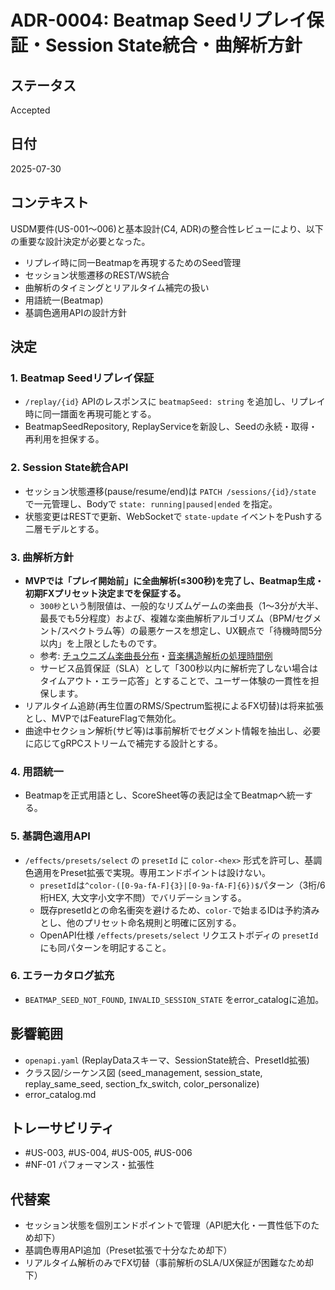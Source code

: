 # ADR-0004: Beatmap Seedリプレイ保証・Session State統合・曲解析方針

## ステータス

Accepted

## 日付

2025-07-30

## コンテキスト

USDM要件(US-001〜006)と基本設計(C4, ADR)の整合性レビューにより、以下の重要な設計決定が必要となった。

- リプレイ時に同一Beatmapを再現するためのSeed管理
- セッション状態遷移のREST/WS統合
- 曲解析のタイミングとリアルタイム補完の扱い
- 用語統一(Beatmap)
- 基調色適用APIの設計方針

## 決定

### 1. Beatmap Seedリプレイ保証

- `/replay/{id}` APIのレスポンスに `beatmapSeed: string` を追加し、リプレイ時に同一譜面を再現可能とする。
- BeatmapSeedRepository, ReplayServiceを新設し、Seedの永続・取得・再利用を担保する。

### 2. Session State統合API

- セッション状態遷移(pause/resume/end)は `PATCH /sessions/{id}/state` で一元管理し、Bodyで `state: running|paused|ended` を指定。
- 状態変更はRESTで更新、WebSocketで `state-update` イベントをPushする二層モデルとする。

### 3. 曲解析方針

- **MVPでは「プレイ開始前」に全曲解析(≤300秒)を完了し、Beatmap生成・初期FXプリセット決定までを保証する。**
  - `300秒`という制限値は、一般的なリズムゲームの楽曲長（1〜3分が大半、最長でも5分程度）および、複雑な楽曲解析アルゴリズム（BPM/セグメント/スペクトラム等）の最悪ケースを想定し、UX観点で「待機時間5分以内」を上限としたものです。
  - 参考: [チュウニズム楽曲長分布](https://gamerch.com/chunithm/entry/488262?utm_source=openai)・[音楽構造解析の処理時間例](https://happylibus.com/doc/231689/%E9%9F%B3%E6%A5%BD%E7%90%86%E8%AB%96-gttm-%E3%81%AB%E5%9F%BA%E3%81%A5%E3%81%8F%E9%9F%B3%E6%A5%BD%E6%A7%8B%E9%80%A0%E8%A7%A3%E6%9E%90%E7%A0%94%E7%A9%B6%E7%94%A8%E3%83%87%E3%83%BC%E3%82%BF%E3%83%99%E3%83%BC%E3%82%B9?utm_source=openai)
  - サービス品質保証（SLA）として「300秒以内に解析完了しない場合はタイムアウト・エラー応答」とすることで、ユーザー体験の一貫性を担保します。
- リアルタイム追跡(再生位置のRMS/Spectrum監視によるFX切替)は将来拡張とし、MVPではFeatureFlagで無効化。
- 曲途中セクション解析(サビ等)は事前解析でセグメント情報を抽出し、必要に応じてgRPCストリームで補完する設計とする。

### 4. 用語統一

- Beatmapを正式用語とし、ScoreSheet等の表記は全てBeatmapへ統一する。

### 5. 基調色適用API

- `/effects/presets/select` の `presetId` に `color-<hex>` 形式を許可し、基調色適用をPreset拡張で実現。専用エンドポイントは設けない。
  - `presetId`は`^color-([0-9a-fA-F]{3}|[0-9a-fA-F]{6})$`パターン（3桁/6桁HEX, 大文字小文字不問）でバリデーションする。
  - 既存presetIdとの命名衝突を避けるため、`color-`で始まるIDは予約済みとし、他のプリセット命名規則と明確に区別する。
  - OpenAPI仕様 `/effects/presets/select` リクエストボディの `presetId` にも同パターンを明記すること。

### 6. エラーカタログ拡充

- `BEATMAP_SEED_NOT_FOUND`, `INVALID_SESSION_STATE` をerror_catalogに追加。

## 影響範囲

- `openapi.yaml` (ReplayDataスキーマ、SessionState統合、PresetId拡張)
- クラス図/シーケンス図 (seed_management, session_state, replay_same_seed, section_fx_switch, color_personalize)
- error_catalog.md

## トレーサビリティ

- #US-003, #US-004, #US-005, #US-006
- #NF-01 パフォーマンス・拡張性

## 代替案

- セッション状態を個別エンドポイントで管理（API肥大化・一貫性低下のため却下）
- 基調色専用API追加（Preset拡張で十分なため却下）
- リアルタイム解析のみでFX切替（事前解析のSLA/UX保証が困難なため却下）
